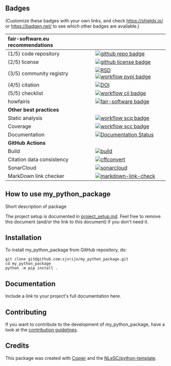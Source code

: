 ## Badges

(Customize these badges with your own links, and check https://shields.io/ or https://badgen.net/ to see which other badges are available.)

| fair-software.eu recommendations | |
| :-- | :--  |
| (1/5) code repository              | [![github repo badge](https://img.shields.io/badge/github-repo-000.svg?logo=github&labelColor=gray&color=blue)](https://github.com/sjvrijn/my_python_package) |
| (2/5) license                      | [![github license badge](https://img.shields.io/github/license/sjvrijn/my_python_package)](https://github.com/sjvrijn/my_python_package) |
| (3/5) community registry           | [![RSD](https://img.shields.io/badge/rsd-my_python_package-00a3e3.svg)](https://www.research-software.nl/software/my_python_package) [![workflow pypi badge](https://img.shields.io/pypi/v/my_python_package.svg?colorB=blue)](https://pypi.python.org/project/my_python_package/) |
| (4/5) citation                     | [![DOI](https://zenodo.org/badge/DOI/<replace-with-created-DOI>.svg)](https://doi.org/<replace-with-created-DOI>) |
| (5/5) checklist                    | [![workflow cii badge](https://bestpractices.coreinfrastructure.org/projects/<replace-with-created-project-identifier>/badge)](https://bestpractices.coreinfrastructure.org/projects/<replace-with-created-project-identifier>) |
| howfairis                          | [![fair-software badge](https://img.shields.io/badge/fair--software.eu-%E2%97%8F%20%20%E2%97%8F%20%20%E2%97%8F%20%20%E2%97%8F%20%20%E2%97%8B-yellow)](https://fair-software.eu) |
| **Other best practices**           | &nbsp; |
| Static analysis                    | [![workflow scq badge](https://sonarcloud.io/api/project_badges/measure?project=sjvrijn_my_python_package&metric=alert_status)](https://sonarcloud.io/dashboard?id=sjvrijn_my_python_package) |
| Coverage                           | [![workflow scc badge](https://sonarcloud.io/api/project_badges/measure?project=sjvrijn_my_python_package&metric=coverage)](https://sonarcloud.io/dashboard?id=sjvrijn_my_python_package) |
| Documentation                      | [![Documentation Status](https://readthedocs.org/projects/my_python_package/badge/?version=latest)](https://my_python_package.readthedocs.io/en/latest/?badge=latest) |
| **GitHub Actions**                 | &nbsp; |
| Build                              | [![build](https://github.com/sjvrijn/my_python_package/actions/workflows/build.yml/badge.svg)](https://github.com/sjvrijn/my_python_package/actions/workflows/build.yml) |
| Citation data consistency          | [![cffconvert](https://github.com/sjvrijn/my_python_package/actions/workflows/cffconvert.yml/badge.svg)](https://github.com/sjvrijn/my_python_package/actions/workflows/cffconvert.yml) |
| SonarCloud                         | [![sonarcloud](https://github.com/sjvrijn/my_python_package/actions/workflows/sonarcloud.yml/badge.svg)](https://github.com/sjvrijn/my_python_package/actions/workflows/sonarcloud.yml) |
| MarkDown link checker              | [![markdown-link-check](https://github.com/sjvrijn/my_python_package/actions/workflows/markdown-link-check.yml/badge.svg)](https://github.com/sjvrijn/my_python_package/actions/workflows/markdown-link-check.yml) |

## How to use my_python_package

Short description of package

The project setup is documented in [project_setup.md](project_setup.md). Feel free to remove this document (and/or the link to this document) if you don't need it.

## Installation

To install my_python_package from GitHub repository, do:

```console
git clone git@github.com:sjvrijn/my_python_package.git
cd my_python_package
python -m pip install .
```

## Documentation

Include a link to your project's full documentation here.

## Contributing

If you want to contribute to the development of my_python_package,
have a look at the [contribution guidelines](CONTRIBUTING.md).

## Credits

This package was created with [Copier](https://github.com/copier-org/copier) and the [NLeSC/python-template](https://github.com/NLeSC/python-template).
